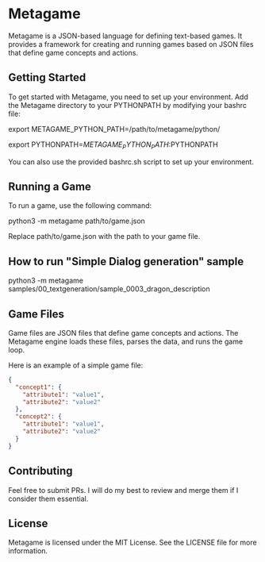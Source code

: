 # Metagame

Metagame is a JSON-based language for defining text-based games. It provides a framework for creating and running games based on JSON files that define game concepts and actions.

## Getting Started

To get started with Metagame, you need to set up your environment. Add the Metagame directory to your PYTHONPATH by modifying your bashrc file:

export METAGAME_PYTHON_PATH=/path/to/metagame/python/

export PYTHONPATH=$METAGAME_PYTHON_PATH:$PYTHONPATH

You can also use the provided bashrc.sh script to set up your environment.

## Running a Game

To run a game, use the following command:

python3 -m metagame path/to/game.json

Replace path/to/game.json with the path to your game file.

## How to run "Simple Dialog generation" sample

python3 -m metagame samples/00_textgeneration/sample_0003_dragon_description

## Game Files

Game files are JSON files that define game concepts and actions. The Metagame engine loads these files, parses the data, and runs the game loop.

Here is an example of a simple game file:

```json
{
  "concept1": {
    "attribute1": "value1",
    "attribute2": "value2"
  },
  "concept2": {
    "attribute1": "value1",
    "attribute2": "value2"
  }
}
```

## Contributing

Feel free to submit PRs. I will do my best to review and merge them if I consider them essential.

## License

Metagame is licensed under the MIT License. See the LICENSE file for more information.